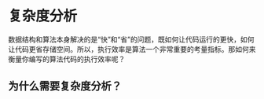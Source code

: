 # 复杂度分析

​	数据结构和算法本身解决的是“快”和“省”的问题，既如何让代码运行的更快，如何让代码更省存储空间。所以，执行效率是算法一个非常重要的考量指标。那如何来衡量你编写的算法代码的执行效率呢？

## 为什么需要复杂度分析？



